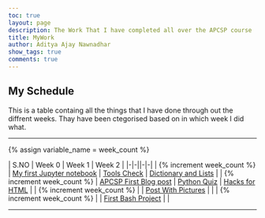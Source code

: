 ```yaml
---
toc: true
layout: page
description: The Work That I have completed all over the APCSP course
title: MyWork
author: Aditya Ajay Nawnadhar
show_tags: true
comments: true
---
```

## My Schedule
This is a table containg all the things that I have done through out the diffrent weeks. Thay have been ctegorised based on in which week I did what.

---

{% assign variable_name = week_count %}

| S.NO | Week 0 | Week 1 | Week 2 |
|-|-||-|-|
| {% increment week_count %} | [My first Jupyter notebook](https://firestorm0986.github.io/CSPrepository2/python/week-0/2022/08/22/My-first-Jupiternotebook.html) | [Tools Check](https://firestorm0986.github.io/CSPrepository2/bash/week-1/2022/08/28/Tool-checks.html) | [Dictionary and Lists](https://firestorm0986.github.io/CSPrepository2/python/week-2/2022/08/30/dictionaries-and-other.html) |
| {% increment week_count %} | [APCSP First Blog post](https://firestorm0986.github.io/CSPrepository2/markdown/week-0/2022/08/21/My-First-Blog-Post.html) | [Python Quiz](https://firestorm0986.github.io/CSPrepository2/python/week-1/2022/08/28/Python-Quiz.html) | [Hacks for HTML](https://firestorm0986.github.io/CSPrepository2/markdown/week-1/2022/09/03/Html-hacks.html) |
| {% increment week_count %} |  | [Post With Pictures](https://firestorm0986.github.io/CSPrepository2/markdoen/week-1/2022/08/26/Post-With-Pictures.html) |  |
| {% increment week_count %} |  | [First Bash Project](https://firestorm0986.github.io/CSPrepository2/bash/week-1/2022/08/22/Bash.html) |  |

---